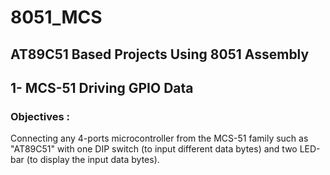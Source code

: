 # 8051_MCS
## AT89C51 Based Projects Using 8051 Assembly 


## 1- MCS-51 Driving GPIO Data
### Objectives : 
Connecting any 4-ports microcontroller from the MCS-51 family such as "AT89C51" with one DIP switch (to input different data bytes) and two LED-bar (to display the input data bytes).
